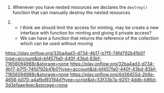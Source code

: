 1. Whenever you have nested resources we declares the `destroy()` function that can manually destroy the nested resources

2.  * I think we should limit the access for minting, may be create a new interface with function for minting and giving it private access?
    * We can have a function that returns the reference of the collection which can be used without moving

https://play.onflow.org/32ba4ad3-d734-4b17-b7f5-74fd792b41b0?type=account&id=bf457fa0-440f-43bd-83bf-71656094988c&storage=none
https://play.onflow.org/32ba4ad3-d734-4b17-b7f5-74fd792b41b0?type=account&id=bf457fa0-440f-43bd-83bf-71656094988c&storage=none
https://play.onflow.org/4d36455d-2b9a-4656-b070-a4afbd93194d?type=script&id=53f33b7a-9251-4ddb-b86d-3d3efaae4eec&storage=none
